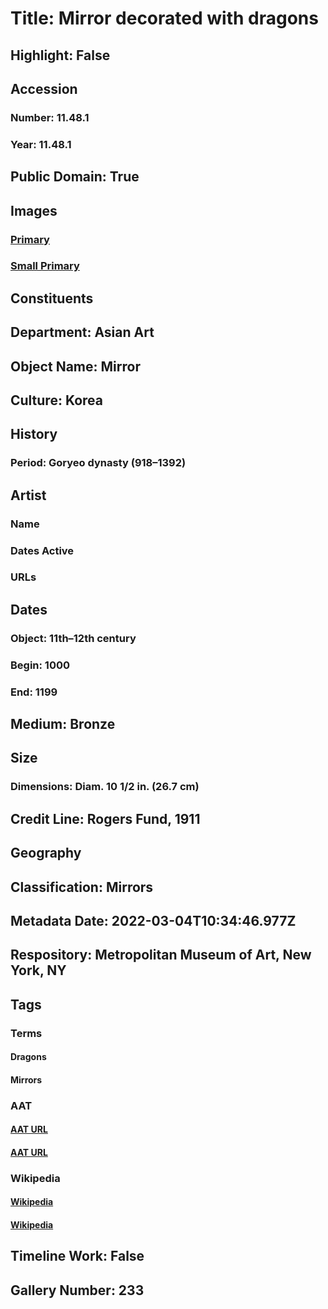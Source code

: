 # Title: Mirror decorated with dragons
## Highlight: False
## Accession
### Number: 11.48.1
### Year: 11.48.1
## Public Domain: True
## Images
### [Primary](https://images.metmuseum.org/CRDImages/as/original/DP100670.jpg)
### [Small Primary](https://images.metmuseum.org/CRDImages/as/web-large/DP100670.jpg)
## Constituents
## Department: Asian Art
## Object Name: Mirror
## Culture: Korea
## History
### Period: Goryeo dynasty (918–1392)
## Artist
### Name
### Dates Active
### URLs
## Dates
### Object: 11th–12th century
### Begin: 1000
### End: 1199
## Medium: Bronze
## Size
### Dimensions: Diam. 10 1/2 in. (26.7 cm)
## Credit Line: Rogers Fund, 1911
## Geography
## Classification: Mirrors
## Metadata Date: 2022-03-04T10:34:46.977Z
## Respository: Metropolitan Museum of Art, New York, NY
## Tags
### Terms
#### Dragons
#### Mirrors
### AAT
#### [AAT URL](http://vocab.getty.edu/page/aat/300375726)
#### [AAT URL](http://vocab.getty.edu/page/aat/300037682)
### Wikipedia
#### [Wikipedia]()
#### [Wikipedia]()
## Timeline Work: False
## Gallery Number: 233
